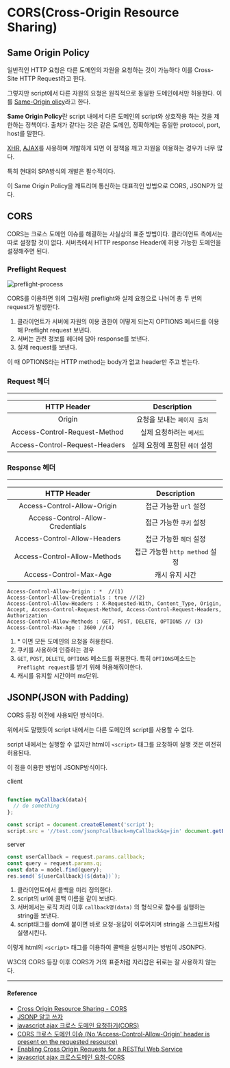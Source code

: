 # CORS(Cross-Origin Resource Sharing)

## Same Origin Policy

일반적인 HTTP 요청은 다른 도메인의 자원을 요청하는 것이 가능하다 이를 Cross-Site HTTP Request라고 한다.

그렇지만 script에서 다른 자원의 요청은 원칙적으로 동일한 도메인에서만 허용한다.
이를 [Same-Origin olicy](https://developer.mozilla.org/ko/docs/Web/Security/Same-origin_policy)라고 한다.

**Same Origin Policy**란 script 내에서 다른 도메인의 script와 상호작용 하는 것을 제한하는 정책이다. 출처가 같다는 것은 같은 도메인, 정확하게는 동일한 protocol, port, host를 말한다.

[XHR](https://developer.mozilla.org/ko/docs/Web/API/XMLHttpRequest), [AJAX](https://ko.wikipedia.org/wiki/Ajax)를 사용하며 개발하게 되면 이 정책을 깨고 자원을 이용하는 경우가 너무 많다.

특히 현대의 SPA방식의 개발은 필수적이다.

이 Same Origin Policy을 깨트리며 통신하는 대표적인 방법으로 CORS, JSONP가 있다.

## CORS

CORS는 크로스 도메인 이슈를 해결하는 사실상의 표준 방법이다. 클라이언트 측에서는 따로 설정할 것이 없다. 서버측에서 HTTP response Header에 허용 가능한 도메인을 설정해주면 된다.

### Preflight Request

![preflight-process](/assets/images/preflight-process.png)

CORS를 이용하면 위의 그림처럼 preflight와 실제 요청으로 나뉘어 총 두 번의 request가 발생한다.

1. 클라이언트가 서버에 자원의 이용 권한이 어떻게 되는지 OPTIONS 메서드를 이용해 Preflight request 보낸다.
2. 서버는 관련 정보를 헤더에 담아 response를 보낸다.
3. 실제 request를 보낸다.

이 때 OPTIONS라는 HTTP method는 body가 없고 header만 주고 받는다.

### Request 헤더

---

|           HTTP Header            |          Description           |
| :------------------------------: | :----------------------------: |
|   Origin    |     요청을 보내는 `페이지 출처`     |
| Access-Control-Request-Method |    실제 요청하려는 `메서드`     |
|   Access-Control-Request-Headers   |    실제 요청에 포함된 `헤더` 설정     |

### Response 헤더

---

|           HTTP Header            |          Description           |
| :------------------------------: | :----------------------------: |
|   Access-Control-Allow-Origin    |     접근 가능한 `url` 설정     |
| Access-Control-Allow-Credentials |    접근 가능한 `쿠키` 설정     |
|   Access-Control-Allow-Headers   |    접근 가능한 `헤더` 설정     |
|   Access-Control-Allow-Methods   | 접근 가능한 `http method` 설정 |
|   Access-Control-Max-Age   | 캐시 유지 시간 |


```http
Access-Control-Allow-Origin : *  //(1)
Access-Contorl-Allow-Credentials : true //(2)
Access-Control-Allow-Headers : X-Requested-With, Content_Type, Origin, Accept, Access-Control-Request-Method, Access-Control-Request-Headers, Authorization   
Access-Control-Allow-Methods : GET, POST, DELETE, OPTIONS // (3)
Access-Control-Max-Age : 3600 //(4)
```
1. \* 이면 모든 도메인의 요청을 허용한다.  
2. 쿠키를 사용하여 인증하는 경우 
3. `GET`, `POST`, `DELETE`, `OPTIONS` 메소드를 허용한다. 특히 `OPTIONS`메소드는 `Preflight request`를 받기 위해 허용해줘야한다. 
4. 캐시를 유지할 시간이며 ms단위.

## JSONP(JSON with Padding)

CORS 등장 이전에 사용되던 방식이다.

위에서도 말했듯이 script 내에서는 다른 도메인의 script를 사용할 수 없다. 

script 내에서는 실행할 수 없지만 html이 `<script>` 태그를 요청하여 실행 것은 여전히 허용된다.

이 점을 이용한 방법이 JSONP방식이다.

client

```js

function myCallback(data){
  // do something
};

const script = document.createElement('script');
script.src = '//test.com/jsonp?callback=myCallback&q=jin' document.getElementsByTagName('head')[0].appendChild(script); // 함수 실행
```

server

```js
const userCallback = request.params.callback;
const query = request.params.q;
const data = model.find(query);
res.send(`${userCallback}(${data})`);
```

1. 클라이언트에서 콜백을 미리 정의한다.
2. script의 url에 콜백 이름을 같이 보낸다.
3. 서버에서는 로직 처리 이후 `callback명(data)` 의 형식으로 함수를 실행하는 string을 보낸다.
4. script태그를 dom에 붙이면 바로 요청-응답이 이루어지며 string을 스크립트처럼 실행시킨다.

이렇게 html의 `<script>` 태그를 이용하여 콜백을 실행시키는 방법이 JSONP다.

W3C의 CORS 등장 이후 CORS가 거의 표준처럼 자리잡은 뒤로는 잘 사용하지 않는다.

---

#### Reference

- [Cross Origin Resource Sharing - CORS](https://homoefficio.github.io/2015/07/21/Cross-Origin-Resource-Sharing/)
- [JSONP 알고 쓰자](http://kingbbode.tistory.com/26)
- [javascript ajax 크로스 도메인 요청하기(CORS)](http://enterkey.tistory.com/409)
- [CORS 크로스 도메인 이슈 (No 'Access-Control-Allow-Origin' header is present on the requested resource)](http://ooz.co.kr/232)
- [Enabling Cross Origin Requests for a RESTful Web Service](https://spring.io/guides/gs/rest-service-cors/)
- [javascript ajax 크로스도메인 요청-CORS](https://brunch.co.kr/@adrenalinee31/1)
